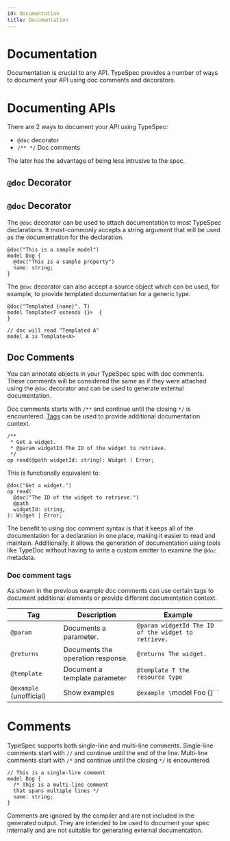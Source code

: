 ```yaml
---
id: documentation
title: Documentation
---
```


# Documentation

Documentation is crucial to any API. TypeSpec provides a number of ways to document your API using doc comments and decorators.

# Documenting APIs

There are 2 ways to document your API using TypeSpec:

- `@doc` decorator
- `/** */` Doc comments

The later has the advantage of being less intrusive to the spec.

## `@doc` Decorator

## `@doc` Decorator

The `@doc` decorator can be used to attach documentation to most TypeSpec declarations. It most-commonly accepts a string argument that will be used as the documentation for the declaration.

```typespec
@doc("This is a sample model")
model Dog {
  @doc("This is a sample property")
  name: string;
}
```

The `@doc` decorator can also accept a source object which can be used, for example, to provide templated documentation for a generic type.

```typespec
@doc("Templated {name}", T)
model Template<T extends {}>  {
}

// doc will read "Templated A"
model A is Template<A>
```

## Doc Comments

You can annotate objects in your TypeSpec spec with doc comments. These comments will be considered the same as if they were attached using the `@doc` decorator and can be used to generate external documentation.

Doc comments starts with `/**` and continue until the closing `*/` is encountered. [Tags](#doc-comment-tags) can be used to provide additional documentation context.

```typespec
/**
 * Get a widget.
 * @param widgetId The ID of the widget to retrieve.
 */
op read(@path widgetId: string): Widget | Error;
```

This is functionally equivalent to:

```typespec
@doc("Get a widget.")
op read(
  @doc("The ID of the widget to retrieve.")
  @path
  widgetId: string,
): Widget | Error;
```

The benefit to using doc comment syntax is that it keeps all of the documentation for a declaration in one place, making it easier to read and maintain. Additionally, it allows the generation of documentation using tools like TypeDoc without having to write a custom emitter to examine the `@doc` metadata.

### Doc comment tags

As shown in the previous example doc comments can use certain tags to document additional elements or provide different documentation context.

| Tag                     | Description                       | Example                                             |
| ----------------------- | --------------------------------- | --------------------------------------------------- |
| `@param`                | Documents a parameter.            | `@param widgetId The ID of the widget to retrieve.` |
| `@returns`              | Documents the operation response. | `@returns The widget.`                              |
| `@template`             | Document a template parameter     | `@template T the resource type`                     |
| `@example` (unofficial) | Show examples                     | `@example \`model Foo {}\` `                        |

# Comments

TypeSpec supports both single-line and multi-line comments. Single-line comments start with `//` and continue until the end of the line. Multi-line comments start with `/*` and continue until the closing `*/` is encountered.

```typespec
// This is a single-line comment
model Dog {
  /* This is a multi-line comment
  that spans multiple lines */
  name: string;
}
```

Comments are ignored by the compiler and are not included in the generated output. They are intended to be used to document your spec internally and are not suitable for generating external documentation.
